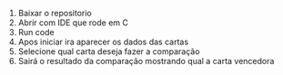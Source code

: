 1. Baixar o repositorio
2. Abrir com IDE que rode em C
3. Run code
4. Apos iniciar ira aparecer os dados das cartas
5. Selecione qual carta deseja fazer a comparação
6. Sairá o resultado da comparação mostrando qual a carta vencedora 
